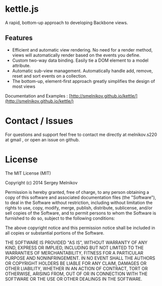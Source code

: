 # kettle.js

A rapid, bottom-up approach to developing Backbone views.

## Features

* Efficient and automatic view rendering. No need for a render method, views will automatically render based on the events you define.
* Custom two-way data binding. Easily tie a DOM element to a model attribute.
* Automatic sub-view management. Automatically handle add, remove, reset and sort events on a collection.
* The bottom-up, element-first approach greatly simplifies the design of most views

Documentation and Examples : [http://smelnikov.github.io/kettle/](http://smelnikov.github.io/kettle/)

# Contact / Issues

For questions and support feel free to contact me directly at melnikov.s220 at gmail , or open an issue on github.

# License

The MIT License (MIT)

Copyright (c) 2014 Sergey Melnikov

Permission is hereby granted, free of charge, to any person obtaining a copy of
this software and associated documentation files (the "Software"), to deal in
the Software without restriction, including without limitation the rights to
use, copy, modify, merge, publish, distribute, sublicense, and/or sell copies of
the Software, and to permit persons to whom the Software is furnished to do so,
subject to the following conditions:

The above copyright notice and this permission notice shall be included in all
copies or substantial portions of the Software.

THE SOFTWARE IS PROVIDED "AS IS", WITHOUT WARRANTY OF ANY KIND, EXPRESS OR
IMPLIED, INCLUDING BUT NOT LIMITED TO THE WARRANTIES OF MERCHANTABILITY, FITNESS
FOR A PARTICULAR PURPOSE AND NONINFRINGEMENT. IN NO EVENT SHALL THE AUTHORS OR
COPYRIGHT HOLDERS BE LIABLE FOR ANY CLAIM, DAMAGES OR OTHER LIABILITY, WHETHER
IN AN ACTION OF CONTRACT, TORT OR OTHERWISE, ARISING FROM, OUT OF OR IN
CONNECTION WITH THE SOFTWARE OR THE USE OR OTHER DEALINGS IN THE SOFTWARE.
